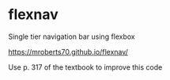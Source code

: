 # flexnav
Single tier navigation bar using flexbox


https://mroberts70.github.io/flexnav/

Use p. 317 of the textbook to improve this code
